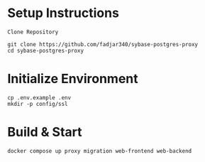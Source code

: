 # Setup Instructions
    Clone Repository
```
git clone https://github.com/fadjar340/sybase-postgres-proxy
cd sybase-postgres-proxy
```
# Initialize Environment

```
cp .env.example .env
mkdir -p config/ssl
```

# Build & Start

```
docker compose up proxy migration web-frontend web-backend
```
